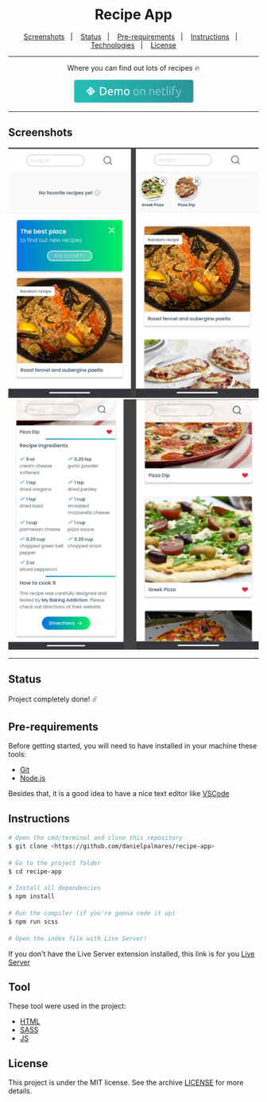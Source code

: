 <h1 align="center">
  Recipe App
</h1>

<p align="center">
  <a href="#screenshots">Screenshots</a>&nbsp;&nbsp;&nbsp;|&nbsp;&nbsp;&nbsp;
  <a href="#status">Status</a>&nbsp;&nbsp;&nbsp;|&nbsp;&nbsp;&nbsp;
  <a href="#pre-requirements">Pre-requirements</a>&nbsp;&nbsp;&nbsp;|&nbsp;&nbsp;&nbsp;
  <a href="#instructions">Instructions</a>&nbsp;&nbsp;&nbsp;|&nbsp;&nbsp;&nbsp;
  <a href="#technologies">Technologies</a>&nbsp;&nbsp;&nbsp;|&nbsp;&nbsp;&nbsp;
  <a href="#license">License</a>
</p>

---

<p align="center">
  Where you can find out lots of recipes 🔥
</p>

<p align="center">
  <a href="https://dann-recipe-app.netlify.app/" target="_blank">
    <img alt="Demo on Netlify" src="https://github.com/danielpalmares/omnifood/blob/master/.github/demo-on-netlify.png">
  </a>
</p>

---

## Screenshots

![Layout](https://github.com/danielpalmares/recipe-app/blob/main/src/img/PicsArt_03-04-01.04.27.jpg)
![Layout](https://github.com/danielpalmares/recipe-app/blob/main/src/img/PicsArt_03-04-01.05.37.jpg)

---

## Status

Project completely done! ☄️

## Pre-requirements

Before getting started, you will need to have installed in your machine these tools: 

- [Git](https://git-scm.com)
- [Node.js](https://nodejs.org/en/)

Besides that, it is a good idea to have a nice text editor like [VSCode](https://code.visualstudio.com/)

## Instructions

```bash
# Open the cmd/terminal and clone this repository
$ git clone <https://github.com/danielpalmares/recipe-app>

# Go to the project folder
$ cd recipe-app

# Install all dependencies
$ npm install

# Run the compiler (if you're gonna code it up)
$ npm run scss

# Open the index file with Live Server!
```

If you don't have the Live Server extension installed, this link is for you [Live Server](https://marketplace.visualstudio.com/items?itemName=ritwickdey.LiveServer)

## Tool

These tool were used in the project:

- [HTML](https://developer.mozilla.org/pt-BR/docs/Web/HTML)
- [SASS](https://sass-lang.com/)
- [JS](https://developer.mozilla.org/pt-BR/docs/Web/JavaScript)

## License

This project is under the MIT license. See the archive [LICENSE](https://github.com/danielpalmares/recipe-app/blob/master/LICENSE) for more details.
